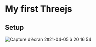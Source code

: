 # My first Threejs

## Setup

![Capture d’écran 2021-04-05 à 20 16 54](https://user-images.githubusercontent.com/41164034/113609303-ded2c280-964b-11eb-8348-b99b46eb422e.png)
